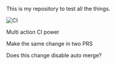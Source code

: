 This is my repository to test all the things.

![CI](https://github.com/kwacky1/camo-cache-test/workflows/CI/badge.svg)


Multi action CI power

Make the same change in two PRS

Does this change disable auto merge?
